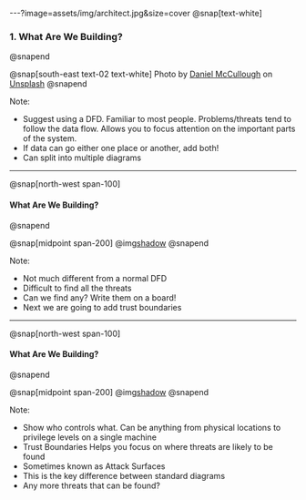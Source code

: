 ---?image=assets/img/architect.jpg&size=cover
@snap[text-white]
### 1. What Are We Building?
@snapend

@snap[south-east text-02 text-white]
Photo by [Daniel McCullough](https://unsplash.com/@d_mccullough?utm_source=unsplash&utm_medium=referral&utm_content=creditCopyText) on [Unsplash](https://unsplash.com/search/photos/architect?utm_source=unsplash&utm_medium=referral&utm_content=creditCopyText)
@snapend

Note:
- Suggest using a DFD. Familiar to most people. Problems/threats tend to follow the data flow. Allows you to focus attention on the important parts of the system.
- If data can go either one place or another, add both!
- Can split into multiple diagrams

---
@snap[north-west span-100]
#### What Are We Building?
@snapend

@snap[midpoint span-200]
@img[shadow](assets/img/acme-dfd-no-trust.PNG)
@snapend

Note:
- Not much different from a normal DFD
- Difficult to find all the threats
- Can we find any? Write them on a board!
- Next we are going to add trust boundaries

---
@snap[north-west span-100]
#### What Are We Building?
@snapend

@snap[midpoint span-200]
@img[shadow](assets/img/acme-dfd-trust.PNG)
@snapend

Note:
- Show who controls what. Can be anything from physical locations to privilege levels on a single machine
- Trust Boundaries Helps you focus on where threats are likely to be found
- Sometimes known as Attack Surfaces
- This is the key difference between standard diagrams
- Any more threats that can be found?